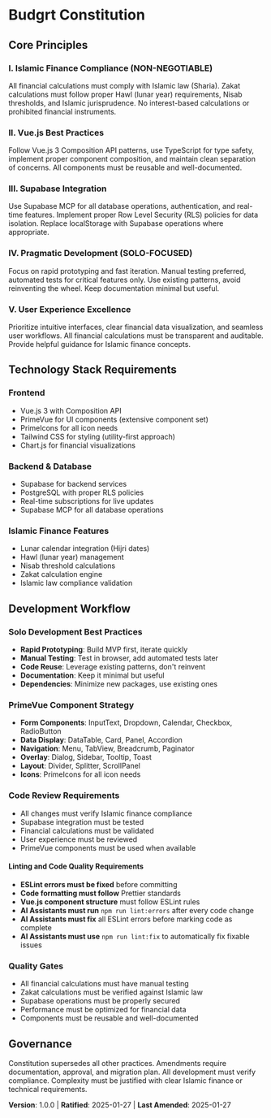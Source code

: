 # Budgrt Constitution
<!-- Budget Planning Application with Islamic Finance Integration -->

## Core Principles

### I. Islamic Finance Compliance (NON-NEGOTIABLE)
All financial calculations must comply with Islamic law (Sharia). Zakat calculations must follow proper Hawl (lunar year) requirements, Nisab thresholds, and Islamic jurisprudence. No interest-based calculations or prohibited financial instruments.

### II. Vue.js Best Practices
Follow Vue.js 3 Composition API patterns, use TypeScript for type safety, implement proper component composition, and maintain clean separation of concerns. All components must be reusable and well-documented.

### III. Supabase Integration
Use Supabase MCP for all database operations, authentication, and real-time features. Implement proper Row Level Security (RLS) policies for data isolation. Replace localStorage with Supabase operations where appropriate.

### IV. Pragmatic Development (SOLO-FOCUSED)
Focus on rapid prototyping and fast iteration. Manual testing preferred, automated tests for critical features only. Use existing patterns, avoid reinventing the wheel. Keep documentation minimal but useful.

### V. User Experience Excellence
Prioritize intuitive interfaces, clear financial data visualization, and seamless user workflows. All financial calculations must be transparent and auditable. Provide helpful guidance for Islamic finance concepts.

## Technology Stack Requirements

### Frontend
- Vue.js 3 with Composition API
- PrimeVue for UI components (extensive component set)
- PrimeIcons for all icon needs
- Tailwind CSS for styling (utility-first approach)
- Chart.js for financial visualizations

### Backend & Database
- Supabase for backend services
- PostgreSQL with proper RLS policies
- Real-time subscriptions for live updates
- Supabase MCP for all database operations

### Islamic Finance Features
- Lunar calendar integration (Hijri dates)
- Hawl (lunar year) management
- Nisab threshold calculations
- Zakat calculation engine
- Islamic law compliance validation

## Development Workflow

### Solo Development Best Practices
- **Rapid Prototyping**: Build MVP first, iterate quickly
- **Manual Testing**: Test in browser, add automated tests later
- **Code Reuse**: Leverage existing patterns, don't reinvent
- **Documentation**: Keep it minimal but useful
- **Dependencies**: Minimize new packages, use existing ones

### PrimeVue Component Strategy
- **Form Components**: InputText, Dropdown, Calendar, Checkbox, RadioButton
- **Data Display**: DataTable, Card, Panel, Accordion
- **Navigation**: Menu, TabView, Breadcrumb, Paginator
- **Overlay**: Dialog, Sidebar, Tooltip, Toast
- **Layout**: Divider, Splitter, ScrollPanel
- **Icons**: PrimeIcons for all icon needs

### Code Review Requirements
- All changes must verify Islamic finance compliance
- Supabase integration must be tested
- Financial calculations must be validated
- User experience must be reviewed
- PrimeVue components must be used when available

#### Linting and Code Quality Requirements
- **ESLint errors must be fixed** before committing
- **Code formatting must follow** Prettier standards
- **Vue.js component structure** must follow ESLint rules
- **AI Assistants must run** `npm run lint:errors` after every code change
- **AI Assistants must fix** all ESLint errors before marking code as complete
- **AI Assistants must use** `npm run lint:fix` to automatically fix fixable issues

### Quality Gates
- All financial calculations must have manual testing
- Zakat calculations must be verified against Islamic law
- Supabase operations must be properly secured
- Performance must be optimized for financial data
- Components must be reusable and well-documented

## Governance

Constitution supersedes all other practices. Amendments require documentation, approval, and migration plan. All development must verify compliance. Complexity must be justified with clear Islamic finance or technical requirements.

**Version**: 1.0.0 | **Ratified**: 2025-01-27 | **Last Amended**: 2025-01-27
